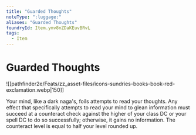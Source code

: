```yaml
---
title: "Guarded Thoughts"
noteType: ":luggage:"
aliases: "Guarded Thoughts"
foundryId: Item.ymv8nZDaKEuvBRvL
tags:
  - Item
---
```


# Guarded Thoughts
![[pathfinder2e/Feats/zz_asset-files/icons-sundries-books-book-red-exclamation.webp|150]]

Your mind, like a dark naga's, foils attempts to read your thoughts. Any effect that specifically attempts to read your mind to glean information must succeed at a counteract check against the higher of your class DC or your spell DC to do so successfully; otherwise, it gains no information. The counteract level is equal to half your level rounded up.
